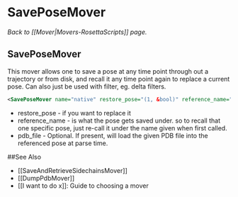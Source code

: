 # SavePoseMover
*Back to [[Mover|Movers-RosettaScripts]] page.*
## SavePoseMover

This mover allows one to save a pose at any time point through out a trajectory or from disk, and recall it any time point again to replace a current pose. Can also just be used with filter, eg. delta filters.

```xml
<SavePoseMover name="native" restore_pose="(1, &bool)" reference_name="(&string)" pdb_file="(&string)" />
```

-   restore\_pose - if you want to replace it
-   reference\_name - is what the pose gets saved under. so to recall that one specific pose, just re-call it under the name given when first called.
-   pdb\_file - Optional. If present, will load the given PDB file into the referenced pose at parse time.


##See Also

* [[SaveAndRetrieveSidechainsMover]]
* [[DumpPdbMover]]
* [[I want to do x]]: Guide to choosing a mover
